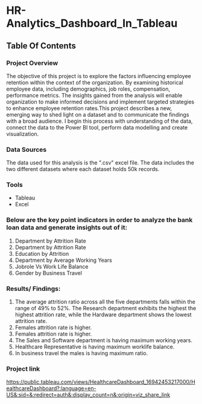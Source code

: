 # HR-Analytics_Dashboard_In_Tableau

## Table Of Contents

### Project Overview
The objective of this project is to explore the factors influencing employee retention within the context of the organization. By examining historical employee data, including demographics, job roles, compensation, performance metrics. The insights gained from the analysis will enable organization to make informed decisions and implement targeted strategies to enhance employee retention rates.This project describes a new, emerging way to shed light on a dataset and to communicate the findings with a broad audience. I begin this process with understanding of the data, connect the data to the Power BI tool, perform data modelling and create visualization.

### Data Sources
The data used for this analysis is the ".csv" excel file. The data includes the two different datasets where each dataset holds 50k records.

### Tools
- Tableau
- Excel

### Below are the key point indicators in order to analyze the bank loan data and generate insights out of it:
1. Department by Attrition Rate
2. Department by Attrition Rate
3. Education by Attrition
4. Department by Average Working Years
5. Jobrole Vs Work Life Balance
6. Gender by Business Travel

### Results/ Findings:
1. The average attrition ratio across all the five departments falls within the range of 49% to 52%. The Research department exhibits the highest the highest attrition rate, while the Hardware department shows the lowest attrition rate.
2. Females attrition rate is higher.
3. Females attrition rate is higher.
4. The Sales and Software department is having maximum working years.
5. Healthcare Representative is having maximum worklife balance.
6. In business travel the males is having maximum ratio.

### Project link
https://public.tableau.com/views/HealthcareDashboard_16942453217000/HealthcareDashboard?:language=en-US&:sid=&:redirect=auth&:display_count=n&:origin=viz_share_link

